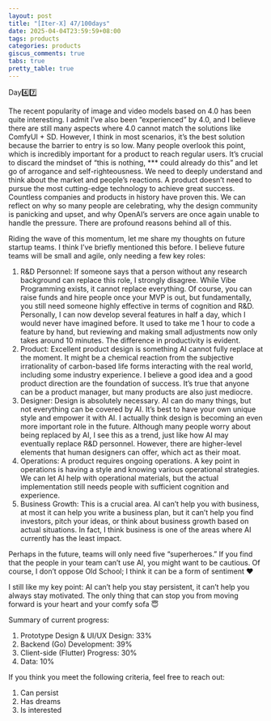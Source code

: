 ```yaml
---
layout: post
title: "[Iter-X] 47/100days"
date: 2025-04-04T23:59:59+08:00
tags: products
categories: products
giscus_comments: true
tabs: true
pretty_table: true
---
```


Day4️⃣7️⃣

The recent popularity of image and video models based on 4.0 has been quite interesting. I admit I’ve also been “experienced” by 4.0, and I believe there are still many aspects where 4.0 cannot match the solutions like ComfyUI + SD. However, I think in most scenarios, it’s the best solution because the barrier to entry is so low. Many people overlook this point, which is incredibly important for a product to reach regular users. It’s crucial to discard the mindset of “this is nothing, \*\*\* could already do this” and let go of arrogance and self-righteousness. We need to deeply understand and think about the market and people’s reactions. A product doesn’t need to pursue the most cutting-edge technology to achieve great success. Countless companies and products in history have proven this. We can reflect on why so many people are celebrating, why the design community is panicking and upset, and why OpenAI’s servers are once again unable to handle the pressure. There are profound reasons behind all of this.

Riding the wave of this momentum, let me share my thoughts on future startup teams. I think I’ve briefly mentioned this before. I believe future teams will be small and agile, only needing a few key roles:

1. R&D Personnel: If someone says that a person without any research background can replace this role, I strongly disagree. While Vibe Programming exists, it cannot replace everything. Of course, you can raise funds and hire people once your MVP is out, but fundamentally, you still need someone highly effective in terms of cognition and R&D. Personally, I can now develop several features in half a day, which I would never have imagined before. It used to take me 1 hour to code a feature by hand, but reviewing and making small adjustments now only takes around 10 minutes. The difference in productivity is evident.
2. Product: Excellent product design is something AI cannot fully replace at the moment. It might be a chemical reaction from the subjective irrationality of carbon-based life forms interacting with the real world, including some industry experience. I believe a good idea and a good product direction are the foundation of success. It’s true that anyone can be a product manager, but many products are also just mediocre.
3. Designer: Design is absolutely necessary. AI can do many things, but not everything can be covered by AI. It’s best to have your own unique style and empower it with AI. I actually think design is becoming an even more important role in the future. Although many people worry about being replaced by AI, I see this as a trend, just like how AI may eventually replace R&D personnel. However, there are higher-level elements that human designers can offer, which act as their moat.
4. Operations: A product requires ongoing operations. A key point in operations is having a style and knowing various operational strategies. We can let AI help with operational materials, but the actual implementation still needs people with sufficient cognition and experience.
5. Business Growth: This is a crucial area. AI can’t help you with business, at most it can help you write a business plan, but it can’t help you find investors, pitch your ideas, or think about business growth based on actual situations. In fact, I think business is one of the areas where AI currently has the least impact.

Perhaps in the future, teams will only need five “superheroes.” If you find that the people in your team can’t use AI, you might want to be cautious. Of course, I don’t oppose Old School; I think it can be a form of sentiment ❤️

I still like my key point: AI can’t help you stay persistent, it can’t help you always stay motivated. The only thing that can stop you from moving forward is your heart and your comfy sofa 😇

Summary of current progress:

1. Prototype Design & UI/UX Design: 33%
2. Backend (Go) Development: 39%
3. Client-side (Flutter) Progress: 30%
4. Data: 10%

If you think you meet the following criteria, feel free to reach out:

1. Can persist
2. Has dreams
3. Is interested
